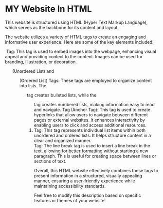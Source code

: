 # MY Website In HTML

This website is structured using HTML (Hyper Text Markup Language), which serves as the backbone for its content and layout.

The website utilizes a variety of HTML tags to create an engaging and informative user experience. Here are some of the key elements included:

<img> Tag: This tag is used to embed images into the webpage, enhancing visual appeal and providing context to the content. Images can be used for branding, illustration, or decoration.
<ul> (Unordered List) and <ol> (Ordered List) Tags: These tags are employed to organize content into lists. The <ul> tag creates bulleted lists, while the <ol> tag creates numbered lists, making information easy to read and navigate.
<a> Tag (Anchor Tag): This tag is used to create hyperlinks that allow users to navigate between different pages or external websites. It enhances interactivity by enabling users to click and access additional resources.
<li> Tag: This tag represents individual list items within both unordered and ordered lists. It helps structure content in a clear and organized manner.
<br> Tag: The line break tag is used to insert a line break in the text, allowing for better formatting without starting a new paragraph. This is useful for creating space between lines or sections of text.

Overall, this HTML website effectively combines these tags to present information in a structured, visually appealing manner, ensuring a user-friendly experience while maintaining accessibility standards. 

Feel free to modify this description based on specific features or themes of your website!
